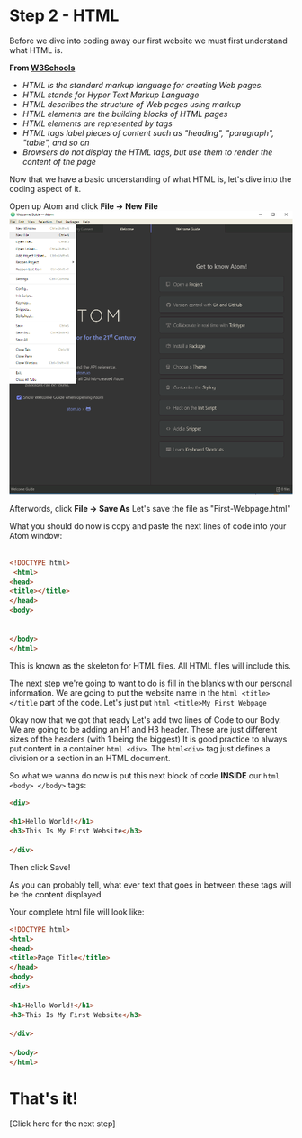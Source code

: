 # Step 2 - HTML

Before we dive into coding away our first website we must first understand what HTML is.

**From [W3Schools](https://www.w3schools.com/html/html_intro.asp)**
- *HTML is the standard markup language for creating Web pages.*
- *HTML stands for Hyper Text Markup Language*
- *HTML describes the structure of Web pages using markup*
- *HTML elements are the building blocks of HTML pages*
- *HTML elements are represented by tags*
- *HTML tags label pieces of content such as "heading", "paragraph", "table", and so on*
- *Browsers do not display the HTML tags, but use them to render the content of the page*

Now that we have a basic understanding of what HTML is, let's dive into the coding aspect of it.

 Open up Atom and click **File -> New File**
![Atom New File](https://github.com/theonegk/Final-Project/blob/master/new-file-atom.png)
 
Afterwords, click **File -> Save As**
Let's save the file as "First-Webpage.html"

What you should do now is copy and paste the next lines of code into your Atom window:
```html

<!DOCTYPE html>
 <html>
<head>
<title></title>
</head>
<body>


</body>
</html>
```

This is known as the skeleton for HTML files. All HTML files will include this.

The next step we're going to want to do is fill in the blanks with our personal information.
We are going to put the website name in the ```html <title></title``` part of the code. Let's just put ```html <title>My First Webpage```

Okay now that we got that ready Let's add two lines of Code to our Body.
We are going to be adding an H1 and H3 header. These are just different sizes of the headers (with 1 being the biggest)
It is good practice to always put content in a container ```html <div>```. The ```html<div>``` tag just defines a division or a section in an HTML document.
  
So what we wanna do now is put this next block of code **INSIDE** our ```html <body> </body>``` tags:
```html
<div>

<h1>Hello World!</h1>
<h3>This Is My First Website</h3>

</div>
```
Then click Save!

As you can probably tell, what ever text that goes in between these tags will be the content displayed

Your complete html file will look like:
```html
<!DOCTYPE html>
<html>
<head>
<title>Page Title</title>
</head>
<body>
<div>

<h1>Hello World!</h1>
<h3>This Is My First Website</h3>

</div>

</body>
</html>
```

# That's it!
[Click here for the next step]

